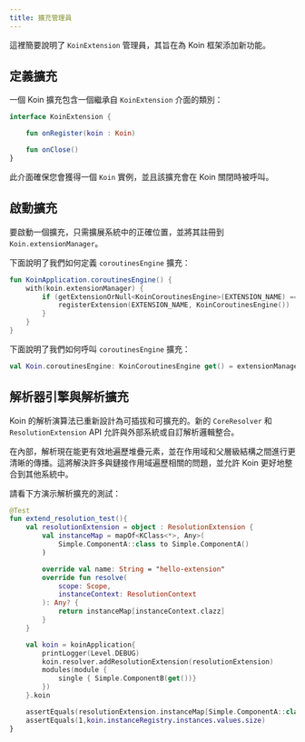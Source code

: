 ```yaml
---
title: 擴充管理員
---
```


這裡簡要說明了 `KoinExtension` 管理員，其旨在為 Koin 框架添加新功能。

## 定義擴充

一個 Koin 擴充包含一個繼承自 `KoinExtension` 介面的類別：

```kotlin
interface KoinExtension {

    fun onRegister(koin : Koin)

    fun onClose()
}
```

此介面確保您會獲得一個 `Koin` 實例，並且該擴充會在 Koin 關閉時被呼叫。

## 啟動擴充

要啟動一個擴充，只需擴展系統中的正確位置，並將其註冊到 `Koin.extensionManager`。

下面說明了我們如何定義 `coroutinesEngine` 擴充：

```kotlin
fun KoinApplication.coroutinesEngine() {
    with(koin.extensionManager) {
        if (getExtensionOrNull<KoinCoroutinesEngine>(EXTENSION_NAME) == null) {
            registerExtension(EXTENSION_NAME, KoinCoroutinesEngine())
        }
    }
}
```

下面說明了我們如何呼叫 `coroutinesEngine` 擴充：

```kotlin
val Koin.coroutinesEngine: KoinCoroutinesEngine get() = extensionManager.getExtension(EXTENSION_NAME)
```

## 解析器引擎與解析擴充

Koin 的解析演算法已重新設計為可插拔和可擴充的。新的 `CoreResolver` 和 `ResolutionExtension` API 允許與外部系統或自訂解析邏輯整合。

在內部，解析現在能更有效地遍歷堆疊元素，並在作用域和父層級結構之間進行更清晰的傳播。這將解決許多與鏈接作用域遍歷相關的問題，並允許 Koin 更好地整合到其他系統中。

請看下方演示解析擴充的測試：

```kotlin
@Test
fun extend_resolution_test(){
    val resolutionExtension = object : ResolutionExtension {
        val instanceMap = mapOf<KClass<*>, Any>(
            Simple.ComponentA::class to Simple.ComponentA()
        )

        override val name: String = "hello-extension"
        override fun resolve(
            scope: Scope,
            instanceContext: ResolutionContext
        ): Any? {
            return instanceMap[instanceContext.clazz]
        }
    }

    val koin = koinApplication{
        printLogger(Level.DEBUG)
        koin.resolver.addResolutionExtension(resolutionExtension)
        modules(module {
            single { Simple.ComponentB(get())}
        })
    }.koin

    assertEquals(resolutionExtension.instanceMap[Simple.ComponentA::class], koin.get<Simple.ComponentB>().a)
    assertEquals(1,koin.instanceRegistry.instances.values.size)
}